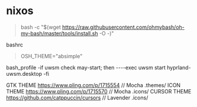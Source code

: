 # nixos

> bash -c "$(wget https://raw.githubusercontent.com/ohmybash/oh-my-bash/master/tools/install.sh -O -)"

bashrc
>OSH_THEME="absimple"

bash_profile
-if uwsm check may-start; then
----exec uwsm start hyprland-uwsm.desktop
-fi

GTK THEME https://www.pling.com/p/1715554 // Mocha .themes/
ICON THEME https://www.pling.com/p/1715570 // Mocha .icons/
CURSOR THEME https://github.com/catppuccin/cursors // Lavender .icons/
